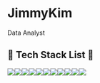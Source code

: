 # JimmyKim
Data Analyst

 ## 🔨 Tech Stack List 🔨
<div style="display:flex; flex-direction:row;">
    <img src="https://img.shields.io/badge/Python-3776AB?style=for-the-badge&logo=Python&logoColor=white">
    <img src="https://img.shields.io/badge/R-EC1D24?style=for-the-badge&logo=R&logoColor=white">
    <img src="https://img.shields.io/badge/MariaDB-FFCA28?style=for-the-badge&logo=MariaDB&logoColor=white">
    <img src="https://img.shields.io/badge/MongoDB-47A248?style=for-the-badge&logo=MongoDB&logoColor=white">
    <img src="https://img.shields.io/badge/Tableau-E97627?style=for-the-badge&logo=Tableau&logoColor=white">
    <br>
    <img src="https://img.shields.io/badge/Microsoft PowerPoint-B7472A?style=for-the-badge&logo=Microsoft PowerPoint&logoColor=white">
    <img src="https://img.shields.io/badge/Microsoft Excel-217346?style=for-the-badge&logo=Microsoft Excel&logoColor=white">
    <br>
    <img src="https://img.shields.io/badge/Adobe Photoshop-31A8FF?style=for-the-badge&logo=Adobe Photoshop&logoColor=white">
    <img src="https://img.shields.io/badge/Adobe Illustrator-FF9A00?style=for-the-badge&logo=Adobe Illustrator&logoColor=white">
    <img src="https://img.shields.io/badge/Adobe Premiere Pro-9999FF?style=for-the-badge&logo=Adobe Premiere Pro&logoColor=white">
    <img src="https://img.shields.io/badge/Adobe After Effects-9999FF?style=for-the-badge&logo=Adobe After Effects&logoColor=white">
    <br>
</div>
</div>
